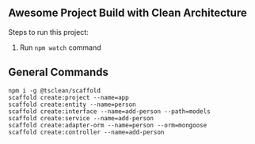 ## Awesome Project Build with Clean Architecture

Steps to run this project:

1. Run `npm watch` command

## General Commands

```
npm i -g @tsclean/scaffold
scaffold create:project --name=app
scaffold create:entity --name=person
scaffold create:interface --name=add-person --path=models
scaffold create:service --name=add-person
scaffold create:adapter-orm --name=person --orm=mongoose
scaffold create:controller --name=add-person
```

